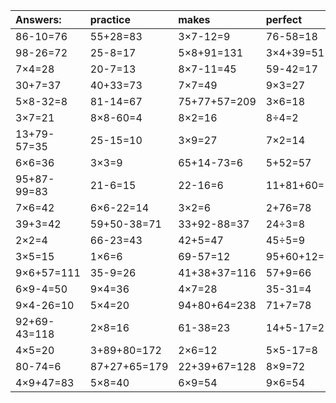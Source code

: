 | Answers: | practice | makes | perfect | ! |
| :--- | :--- | :--- | :--- | :--- |
| 86-10=76 | 55+28=83 | 3×7-12=9 | 76-58=18 | 8×8=64 | 
| 98-26=72 | 25-8=17 | 5×8+91=131 | 3×4+39=51 | 2+73=75 | 
| 7×4=28 | 20-7=13 | 8×7-11=45 | 59-42=17 | 38+27=65 | 
| 30+7=37 | 40+33=73 | 7×7=49 | 9×3=27 | 32÷8=4 | 
| 5×8-32=8 | 81-14=67 | 75+77+57=209 | 3×6=18 | 2×3=6 | 
| 3×7=21 | 8×8-60=4 | 8×2=16 | 8÷4=2 | 5×3=15 | 
| 13+79-57=35 | 25-15=10 | 3×9=27 | 7×2=14 | 4×9=36 | 
| 6×6=36 | 3×3=9 | 65+14-73=6 | 5+52=57 | 6×4=24 | 
| 95+87-99=83 | 21-6=15 | 22-16=6 | 11+81+60=152 | 11+59+55=125 | 
| 7×6=42 | 6×6-22=14 | 3×2=6 | 2+76=78 | 80-36=44 | 
| 39+3=42 | 59+50-38=71 | 33+92-88=37 | 24÷3=8 | 5+25=30 | 
| 2×2=4 | 66-23=43 | 42+5=47 | 45÷5=9 | 97+8-5=100 | 
| 3×5=15 | 1×6=6 | 69-57=12 | 95+60+12=167 | 2×6-2=10 | 
| 9×6+57=111 | 35-9=26 | 41+38+37=116 | 57+9=66 | 9×6+53=107 | 
| 6×9-4=50 | 9×4=36 | 4×7=28 | 35-31=4 | 9×8-9=63 | 
| 9×4-26=10 | 5×4=20 | 94+80+64=238 | 71+7=78 | 6×7=42 | 
| 92+69-43=118 | 2×8=16 | 61-38=23 | 14+5-17=2 | 8-4=4 | 
| 4×5=20 | 3+89+80=172 | 2×6=12 | 5×5-17=8 | 2×5-6=4 | 
| 80-74=6 | 87+27+65=179 | 22+39+67=128 | 8×9=72 | 22-12=10 | 
| 4×9+47=83 | 5×8=40 | 6×9=54 | 9×6=54 | 80+65-18=127 | 
